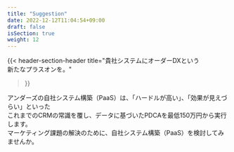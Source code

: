 ```yaml
---
title: "Suggestion"
date: 2022-12-12T11:04:54+09:00
draft: false
isSection: true
weight: 12
---
```


<div class="bg-white lg:w-11/12 px-2 py-10 md:px-10 lg:py-24 3xl:px-[239px] 3xl:py-[134px] rounded-[74px] mx-auto">

{{< header-section-header 
    title="貴社システムにオーダーDXという<br class='hidden md:block'>新たなプラスオンを。"
>}}

アンダーズの自社システム構築（PaaS）は、「ハードルが高い」、「効果が見えづらい」といった  
これまでのCRMの常識を覆し、データに基づいたPDCAを最低150万円から実行します。  
マーケティング課題の解決のために、自社システム構築（PaaS）を検討してみませんか。

</div>
